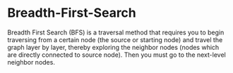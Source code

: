 # Breadth-First-Search
Breadth First Search (BFS) is a traversal method that requires you to begin traversing from a certain node (the source or starting node) and travel the graph layer by layer, thereby exploring the neighbor nodes (nodes which are directly connected to source node). Then you must go to the next-level neighbor nodes.
